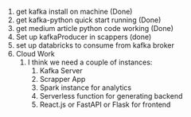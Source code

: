 1. get kafka install on machine (Done)
2. get kafka-python quick start running (Done)
3. get medium article python code working (Done)
4. Set up kafkaProducer in scappers (done)
5. set up databricks to consume from kafka broker
6. Cloud Work
   1. I think we need a couple of instances:
      1. Kafka Server
      2. Scrapper App 
      3. Spark instance for analytics
      4. Serverless function for generating backend
      5. React.js or FastAPI or Flask for frontend 